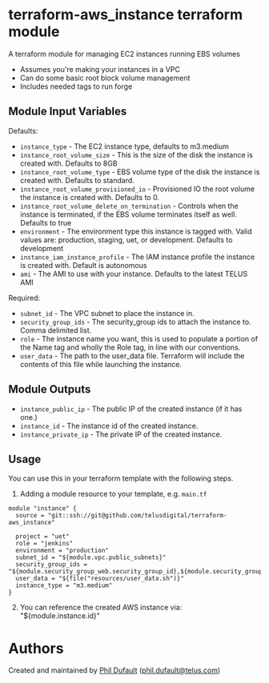 terraform-aws_instance terraform module
=======================

A terraform module for managing EC2 instances running EBS volumes
* Assumes you're making your instances in a VPC
* Can do some basic root block volume management
* Includes needed tags to run forge

Module Input Variables
----------------------

Defaults:
- `instance_type` - The EC2 instance type, defaults to m3.medium
- `instance_root_volume_size` - This is the size of the disk the instance is created with. Defaults to 8GB
- `instance_root_volume_type` - EBS volume type of the disk the instance is created with. Defaults to standard. 
- `instance_root_volume_provisioned_io` - Provisioned IO the root volume the instance is created with. Defaults to 0.
- `instance_root_volume_delete_on_termination` - Controls when the instance is terminated, if the EBS volume terminates itself as well. Defaults to true
- `environment` - The environment type this instance is tagged with.  Valid values are: production, staging, uet, or development. Defaults to development
- `instance_iam_instance_profile` - The IAM instance profile the instance is created with.  Default is autonomous
- `ami` - The AMI to use with your instance. Defaults to the latest TELUS AMI

Required:
- `subnet_id` - The VPC subnet to place the instance in.
- `security_group_ids` - The security_group ids to attach the instance to. Comma delimited list.
- `role` - The instance name you want, this is used to populate a portion of the Name tag and wholly the Role tag, in line with our conventions.
- `user_data` - The path to the user_data file. Terraform will include the contents of this file while launching the instance.


Module Outputs
--------------

- `instance_public_ip` - The public IP of the created instance (if it has one.)
- `instance_id` - The instance id of the created instance.
- `instance_private_ip` - The private IP of the created instance.

Usage
-----

You can use this in your terraform template with the following steps.

1. Adding a module resource to your template, e.g. `main.tf`

```
module "instance" {
  source = "git::ssh://git@github.com/telusdigital/terraform-aws_instance"

  project = "uet"
  role = "jenkins"
  environment = "production"
  subnet_id = "${module.vpc.public_subnets}"
  security_group_ids = "${module.security_group_web.security_group_id},${module.security_group_ssh.security_group_id}"
  user_data = "${file("resources/user_data.sh")}"
  instance_type = "m3.medium"
}
```

2. You can reference the created AWS instance via: "${module.instance.id}"

Authors
=======

Created and maintained by [Phil Dufault](https://github.com/pdufault) (phil.dufault@telus.com)
